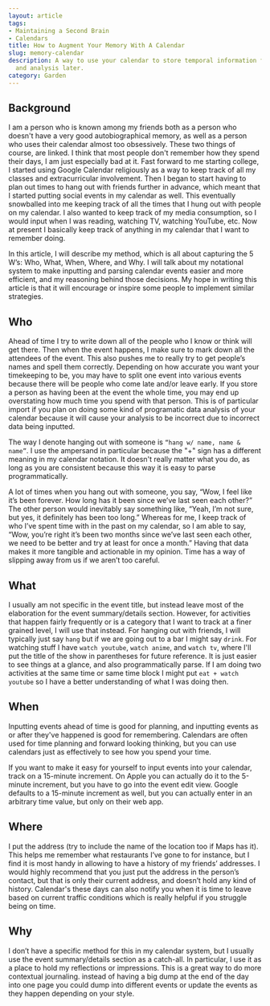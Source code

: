 ```yaml
---
layout: article
tags:
- Maintaining a Second Brain
- Calendars
title: How to Augment Your Memory With A Calendar
slug: memory-calendar
description: A way to use your calendar to store temporal information for easy lookup
  and analysis later.
category: Garden
---
```


## Background

I am a person who is known among my friends both as a person who doesn't have a very good autobiographical memory, as well as a person who uses their calendar almost too obsessively. These two things of course, are linked. I think that most people don't remember how they spend their days, I am just especially bad at it. Fast forward to me starting college, I started using Google Calendar religiously as a way to keep track of all my classes and extracurricular involvement. Then I began to start having to plan out times to hang out with friends further in advance, which meant that I started putting social events in my calendar as well. This eventually snowballed into me keeping track of all the times that I hung out with people on my calendar. I also wanted to keep track of my media consumption, so I would input when I was reading, watching TV, watching YouTube, etc. Now at present I basically keep track of anything in my calendar that I want to remember doing.

In this article, I will describe my method, which is all about capturing the 5 W’s: Who, What, When, Where, and Why. I will talk about my notational system to make inputting and parsing calendar events easier and more efficient, and my reasoning behind those decisions. My hope in writing this article is that it will encourage or inspire some people to implement similar strategies.

## Who

Ahead of time I try to write down all of the people who I know or think will get there. Then when the event happens, I make sure to mark down all the attendees of the event. This also pushes me to really try to get people’s names and spell them correctly. Depending on how accurate you want your timekeeping to be, you may have to split one event into various events because there will be people who come late and/or leave early. If you store a person as having been at the event the whole time, you may end up overstating how much time you spend with that person. This is of particular import if you plan on doing some kind of programatic data analysis of your calendar because it will cause your analysis to be incorrect due to incorrect data being inputted.

The way I denote hanging out with someone is `“hang w/ name, name & name”`. I use the ampersand in particular because the "+" sign has a different meaning in my calendar notation. It doesn't really matter what you do, as long as you are consistent because this way it is easy to parse programmatically.

A lot of times when you hang out with someone, you say, “Wow, I feel like it’s been forever. How long has it been since we’ve last seen each other?” The other person would inevitably say something like, “Yeah, I’m not sure, but yes, it definitely has been too long.” Whereas for me, I keep track of who I’ve spent time with in the past on my calendar, so I am able to say, “Wow, you’re right it’s been two months since we’ve last seen each other, we need to be better and try at least for once a month.” Having that data makes it more tangible and actionable in my opinion. Time has a way of slipping away from us if we aren’t too careful.

## What

I usually am not specific in the event title, but instead leave most of the elaboration for the event summary/details section. However, for activities that happen fairly frequently or is a category that I want to track at a finer grained level, I will use that instead. For hanging out with friends, I will typically just say `hang` but if we are going out to a bar I might say `drink`. For watching stuff I have `watch youtube`, `watch anime`, and `watch tv`, where I'll put the title of the show in parentheses for future reference. It is just easier to see things at a glance, and also programmatically parse. If I am doing two activities at the same time or same time block I might put `eat + watch youtube` so I have a better understanding of what I was doing then. 

## When

Inputting events ahead of time is good for planning, and inputting events as or after they've happened is good for remembering. Calendars are often used for time planning and forward looking thinking, but you can use calendars just as effectively to see how you spend your time.

If you want to make it easy for yourself to input events into your calendar, track on a 15-minute increment. On Apple you can actually do it to the 5-minute increment, but you have to go into the event edit view. Google defaults to a 15-minute increment as well, but you can actually enter in an arbitrary time value, but only on their web app.

## Where

I put the address (try to include the name of the location too if Maps has it). This helps me remember what restaurants I’ve gone to for instance, but I find it is most handy in allowing to have a history of my friends’ addresses. I would highly recommend that you just put the address in the person’s contact, but that is only their current address, and doesn’t hold any kind of history. Calendar's these days can also notify you when it is time to leave based on current traffic conditions which is really helpful if you struggle being on time.

## Why

I don’t have a specific method for this in my calendar system, but I usually use the event summary/details section as a catch-all. In particular, I use it as a place to hold my reflections or impressions. This is a great way to do more contextual journaling. instead of having a big dump at the end of the day into one page you could dump into different events or update the events as they happen depending on your style.